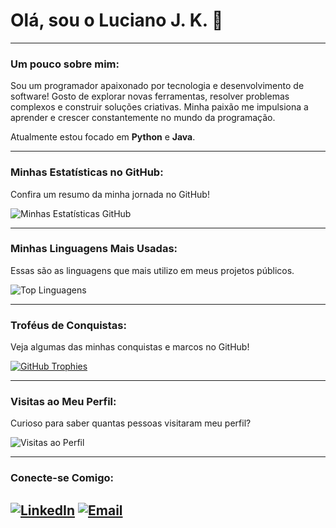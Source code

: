 # Olá, sou o **Luciano J. K.** 👋

---

### Um pouco sobre mim:

Sou um programador apaixonado por tecnologia e desenvolvimento de software! Gosto de explorar novas ferramentas, resolver problemas complexos e construir soluções criativas. Minha paixão me impulsiona a aprender e crescer constantemente no mundo da programação.

Atualmente estou focado em **Python** e **Java**.

---

### Minhas Estatísticas no GitHub:

Confira um resumo da minha jornada no GitHub!

![Minhas Estatísticas GitHub](https://github-readme-stats.vercel.app/api?username=LucianoKRTZ&show_icons=true&theme=dark&include_all_commits=true&count_private=true)

---

### Minhas Linguagens Mais Usadas:

Essas são as linguagens que mais utilizo em meus projetos públicos.

![Top Linguagens](https://github-readme-stats.vercel.app/api/top-langs/?username=LucianoKRTZ&layout=compact&theme=dark&hide_title=true)

---

### Troféus de Conquistas:

Veja algumas das minhas conquistas e marcos no GitHub!

[![GitHub Trophies](https://github-profile-trophy.vercel.app/?username=LucianoKRTZ&theme=dark&no-frame=true&no-bg=true)](https://github.com/ryo-ma/github-profile-trophy)

---

### Visitas ao Meu Perfil:

Curioso para saber quantas pessoas visitaram meu perfil?

![Visitas ao Perfil](https://profile-counter.glitch.me/LucianoKRTZ/count.svg)

---

### Conecte-se Comigo:

[![LinkedIn](https://img.shields.io/badge/LinkedIn-0077B5?style=for-the-badge&logo=linkedin&logoColor=white)](https://www.linkedin.com/in/luciano-jose-kratzer)
[![Email](https://img.shields.io/badge/Email-D14836?style=for-the-badge&logo=gmail&logoColor=white)](mailto:lucianokratzer@hotmail.com)
---
